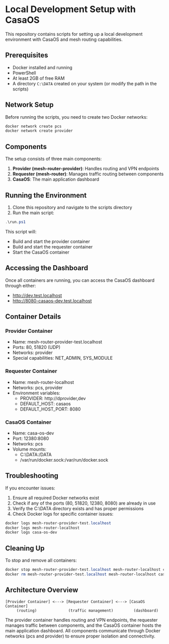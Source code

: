 # Local Development Setup with CasaOS

This repository contains scripts for setting up a local development environment with CasaOS and mesh routing capabilities.

## Prerequisites

- Docker installed and running
- PowerShell
- At least 2GB of free RAM
- A directory `C:\DATA` created on your system (or modify the path in the scripts)

## Network Setup

Before running the scripts, you need to create two Docker networks:

```powershell
docker network create pcs
docker network create provider
```

## Components

The setup consists of three main components:

1. **Provider (mesh-router-provider)**: Handles routing and VPN endpoints
2. **Requester (mesh-router)**: Manages traffic routing between components
3. **CasaOS**: The main application dashboard

## Running the Environment

1. Clone this repository and navigate to the scripts directory
2. Run the main script:

```powershell
.\run.ps1
```

This script will:
- Build and start the provider container
- Build and start the requester container
- Start the CasaOS container

## Accessing the Dashboard

Once all containers are running, you can access the CasaOS dashboard through either:
- http://dev.test.localhost
- http://8080-casaos-dev.test.localhost

## Container Details

### Provider Container
- Name: mesh-router-provider-test.localhost
- Ports: 80, 51820 (UDP)
- Networks: provider
- Special capabilities: NET_ADMIN, SYS_MODULE

### Requester Container
- Name: mesh-router-localhost
- Networks: pcs, provider
- Environment variables:
    - PROVIDER: http://dprovider,dev
    - DEFAULT_HOST: casaos
    - DEFAULT_HOST_PORT: 8080

### CasaOS Container
- Name: casa-os-dev
- Port: 12380:8080
- Networks: pcs
- Volume mounts:
    - C:\DATA:/DATA
    - /var/run/docker.sock:/var/run/docker.sock

## Troubleshooting

If you encounter issues:

1. Ensure all required Docker networks exist
2. Check if any of the ports (80, 51820, 12380, 8080) are already in use
3. Verify the C:\DATA directory exists and has proper permissions
4. Check Docker logs for specific container issues:
```powershell
docker logs mesh-router-provider-test.localhost
docker logs mesh-router-localhost
docker logs casa-os-dev
```

## Cleaning Up

To stop and remove all containers:

```powershell
docker stop mesh-router-provider-test.localhost mesh-router-localhost casa-os-dev
docker rm mesh-router-provider-test.localhost mesh-router-localhost casa-os-dev
```

## Architecture Overview

```
[Provider Container] <---> [Requester Container] <---> [CasaOS Container]
     (routing)              (traffic management)         (dashboard)
```

The provider container handles routing and VPN endpoints, the requester manages traffic between components, and the CasaOS container hosts the main application dashboard. All components communicate through Docker networks (pcs and provider) to ensure proper isolation and connectivity.